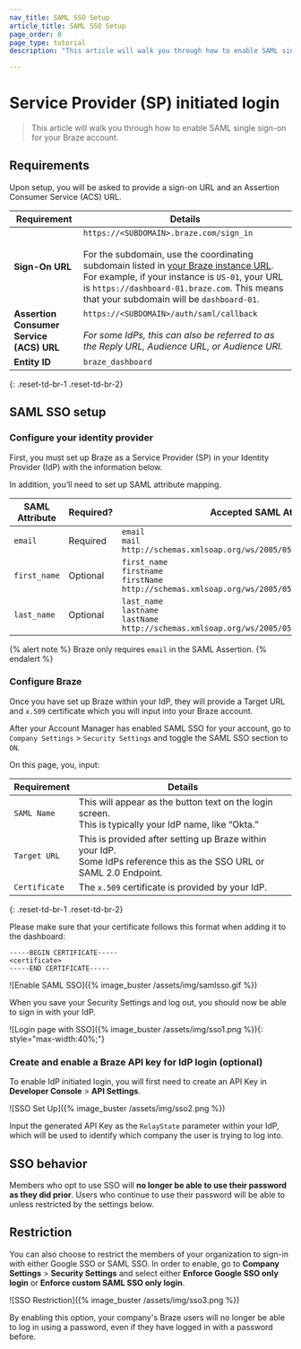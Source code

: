 ```yaml
---
nav_title: SAML SSO Setup
article_title: SAML SSO Setup
page_order: 0
page_type: tutorial
description: "This article will walk you through how to enable SAML single sign-on for your Braze account."

---
```


# Service Provider (SP) initiated login

> This article will walk you through how to enable SAML single sign-on for your Braze account.

## Requirements

Upon setup, you will be asked to provide a sign-on URL and an Assertion Consumer Service (ACS) URL.  

| Requirement | Details |
|---|---|
| **Sign-On URL** | `https://<SUBDOMAIN>.braze.com/sign_in` <br><br> For the subdomain, use the coordinating subdomain listed in [your Braze instance URL]({{site.baseurl}}/user_guide/administrative/access_braze/braze_instances/). For example, if your instance is `US-01`, your URL is `https://dashboard-01.braze.com`. This means that your subdomain will be `dashboard-01`. |
| **Assertion Consumer Service (ACS) URL** | `https://<SUBDOMAIN>/auth/saml/callback` <br><br> *For some IdPs, this can also be referred to as the Reply URL, Audience URL, or Audience URI.* |
| **Entity ID** | `braze_dashboard` |
{: .reset-td-br-1 .reset-td-br-2}

## SAML SSO setup

### Configure your identity provider

First, you must set up Braze as a Service Provider (SP) in your Identity Provider (IdP) with the information below.

In addition, you’ll need to set up SAML attribute mapping.

| SAML Attribute | Required? | Accepted SAML Attributes |
|---|---|---|
|`email` | Required | `email` <br> `mail` <br> `http://schemas.xmlsoap.org/ws/2005/05/identity/claims/email` |
| `first_name` | Optional | `first_name` <br> `firstname` <br> `firstName`<br>`http://schemas.xmlsoap.org/ws/2005/05/identity/claims/first_name` |
| `last_name` | Optional | `last_name` <br> `lastname` <br> `lastName` <br>`http://schemas.xmlsoap.org/ws/2005/05/identity/claims/last_name` |

{% alert note %}
Braze only requires `email` in the SAML Assertion.
{% endalert %}

### Configure Braze

Once you have set up Braze within your IdP, they will provide a Target URL and `x.509` certificate which you will input into your Braze account.

After your Account Manager has enabled SAML SSO for your account, go to `Company Settings` > `Security Settings` and toggle the SAML SSO section to `ON`.

On this page, you, input:

| Requirement | Details |
|---|---|
| `SAML Name` | This will appear as the button text on the login screen.<br>This is typically your IdP name, like “Okta.” |
| `Target URL` | This is provided after setting up Braze within your IdP.<br> Some IdPs reference this as the SSO URL or SAML 2.0 Endpoint. |
| `Certificate` | The `x.509` certificate is provided by your IdP.|
{: .reset-td-br-1 .reset-td-br-2}

Please make sure that your certificate follows this format when adding it to the dashboard:
```
-----BEGIN CERTIFICATE-----
<certificate>
-----END CERTIFICATE-----
```

![Enable SAML SSO]({% image_buster /assets/img/samlsso.gif %})

When you save your Security Settings and log out, you should now be able to sign in with your IdP.

![Login page with SSO]({% image_buster /assets/img/sso1.png %}){: style="max-width:40%;"}

### Create and enable a Braze API key for IdP login (optional)

To enable IdP initiated login, you will first need to create an API Key in **Developer Console** > **API Settings**.

![SSO Set Up]({% image_buster /assets/img/sso2.png %})

Input the generated API Key as the `RelayState` parameter within your IdP, which will be used to identify which company the user is trying to log into.

## SSO behavior

Members who opt to use SSO will __no longer be able to use their password as they did prior__. Users who continue to use their password will be able to unless restricted by the settings below. 

## Restriction

You can also choose to restrict the members of your organization to sign-in with either Google SSO or SAML SSO. In order to enable, go to **Company Settings** > **Security Settings** and select either __Enforce Google SSO only login__ or __Enforce custom SAML SSO only login__.

![SSO Restriction]({% image_buster /assets/img/sso3.png %})

By enabling this option, your company's Braze users will no longer be able to log in using a password, even if they have logged in with a password before.
